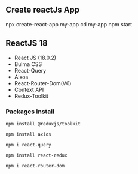 
## Create reactJs App
   
   npx create-react-app my-app
   cd my-app
   npm start

##	ReactJS	18

- React JS (18.0.2)
- Bulma CSS
- React-Query
- Aixos
- React-Router-Dom(V6)
- Context API
- Redux-Toolkit


### Packages Install 

    npm install @reduxjs/toolkit

    npm install axios

    npm i react-query

    npm install react-redux

    npm i react-router-dom



